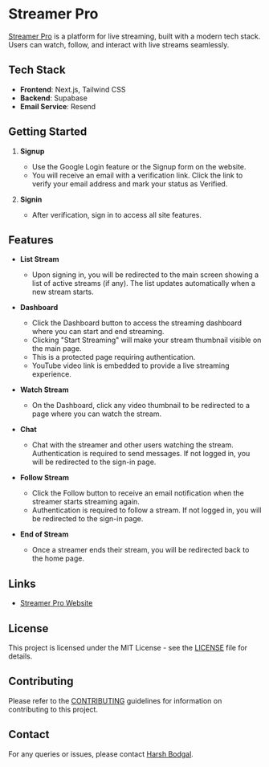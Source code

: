 
# Streamer Pro

[Streamer Pro](https://streamerpro.vercel.app/) is a platform for live streaming, built with a modern tech stack. Users can watch, follow, and interact with live streams seamlessly.

## Tech Stack

- **Frontend**: Next.js, Tailwind CSS
- **Backend**: Supabase
- **Email Service**: Resend

## Getting Started

1. **Signup**
   - Use the Google Login feature or the Signup form on the website.
   - You will receive an email with a verification link. Click the link to verify your email address and mark your status as Verified.

2. **Signin**
   - After verification, sign in to access all site features.

## Features

- **List Stream**
  - Upon signing in, you will be redirected to the main screen showing a list of active streams (if any). The list updates automatically when a new stream starts.

- **Dashboard**
  - Click the Dashboard button to access the streaming dashboard where you can start and end streaming.
  - Clicking "Start Streaming" will make your stream thumbnail visible on the main page.
  - This is a protected page requiring authentication.
  - YouTube video link is embedded to provide a live streaming experience.

- **Watch Stream**
  - On the Dashboard, click any video thumbnail to be redirected to a page where you can watch the stream.

- **Chat**
  - Chat with the streamer and other users watching the stream. Authentication is required to send messages. If not logged in, you will be redirected to the sign-in page.

- **Follow Stream**
  - Click the Follow button to receive an email notification when the streamer starts streaming again.
  - Authentication is required to follow a stream. If not logged in, you will be redirected to the sign-in page.

- **End of Stream**
  - Once a streamer ends their stream, you will be redirected back to the home page.

## Links

- [Streamer Pro Website](https://streamerpro.vercel.app/)

## License

This project is licensed under the MIT License - see the [LICENSE](LICENSE) file for details.

## Contributing

Please refer to the [CONTRIBUTING](CONTRIBUTING.md) guidelines for information on contributing to this project.

## Contact

For any queries or issues, please contact [Harsh Bodgal](mailto:your-email@example.com).




